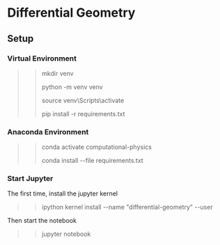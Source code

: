 # Differential Geometry


## Setup

### Virtual Environment

>> mkdir venv
>>
>> python -m venv venv
>>
>> source venv\Scripts\activate
>>
>> pip install -r requirements.txt


### Anaconda Environment

>> conda activate computational-physics
>>
>> conda install --file requirements.txt

### Start Jupyter

The first time, install the jupyter kernel

>> ipython kernel install --name "differential-geometry" --user

Then start the notebook

>>jupyter notebook
